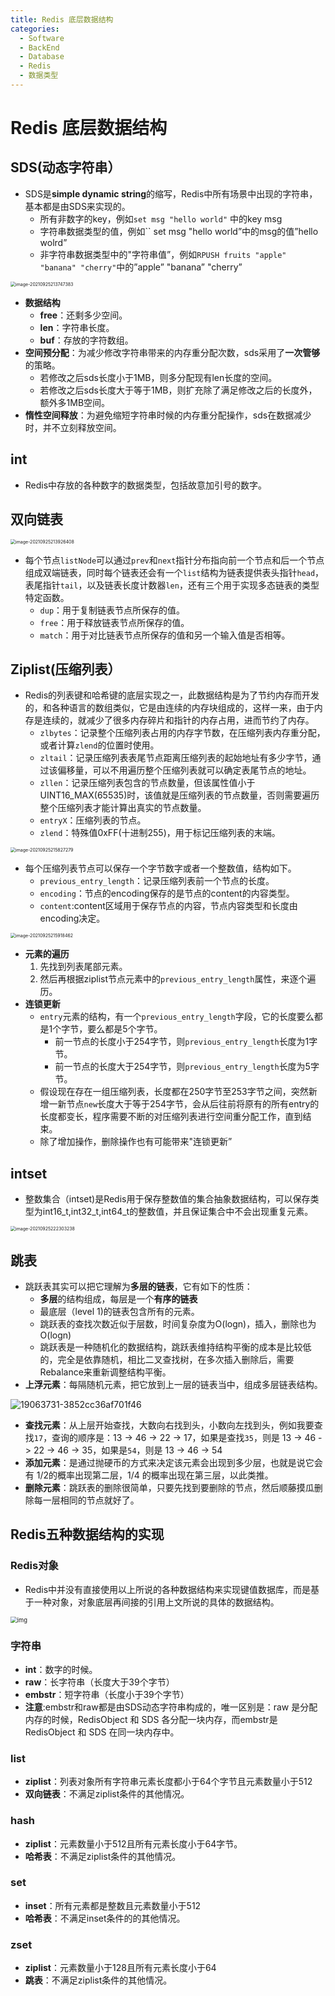```yaml
---
title: Redis 底层数据结构
categories:
  - Software
  - BackEnd
  - Database
  - Redis
  - 数据类型
---
```

# Redis 底层数据结构

## SDS(动态字符串）

- SDS是**simple dynamic string**的缩写，Redis中所有场景中出现的字符串，基本都是由SDS来实现的。
    - 所有非数字的key，例如`set msg "hello world"` 中的key msg
    - 字符串数据类型的值，例如`` set msg "hello world”中的msg的值”hello wolrd”
    - 非字符串数据类型中的"字符串值”，例如`RPUSH fruits "apple" "banana" "cherry"`中的”apple” "banana” "cherry”

<img src="https://raw.githubusercontent.com/LuShan123888/Files/main/Pictures/2021-09-25-image-20210925213747383.png" alt="image-20210925213747383" style="zoom:50%;" />

- **数据结构**
    - **free**：还剩多少空间。
    - **len**：字符串长度。
    - **buf**：存放的字符数组。
- **空间预分配**：为减少修改字符串带来的内存重分配次数，sds采用了**一次管够**的策略。
    - 若修改之后sds长度小于1MB，则多分配现有len长度的空间。
    - 若修改之后sds长度大于等于1MB，则扩充除了满足修改之后的长度外，额外多1MB空间。
-  **惰性空间释放**：为避免缩短字符串时候的内存重分配操作，sds在数据减少时，并不立刻释放空间。

## int

- Redis中存放的各种数字的数据类型，包括故意加引号的数字。

## 双向链表

<img src="https://raw.githubusercontent.com/LuShan123888/Files/main/Pictures/2021-09-25-image-20210925213926408.png" alt="image-20210925213926408" style="zoom:50%;" />

- 每个节点`listNode`可以通过`prev`和`next`指针分布指向前一个节点和后一个节点组成双端链表，同时每个链表还会有一个`list`结构为链表提供表头指针`head`，表尾指针`tail`，以及链表长度计数器`len`，还有三个用于实现多态链表的类型特定函数。
    - `dup`：用于复制链表节点所保存的值。
    - `free`：用于释放链表节点所保存的值。
    - `match`：用于对比链表节点所保存的值和另一个输入值是否相等。

## Ziplist(压缩列表）

- Redis的列表键和哈希键的底层实现之一，此数据结构是为了节约内存而开发的，和各种语言的数组类似，它是由连续的内存块组成的，这样一来，由于内存是连续的，就减少了很多内存碎片和指针的内存占用，进而节约了内存。
    - `zlbytes`：记录整个压缩列表占用的内存字节数，在压缩列表内存重分配，或者计算`zlend`的位置时使用。
    - `zltail`：记录压缩列表表尾节点距离压缩列表的起始地址有多少字节，通过该偏移量，可以不用遍历整个压缩列表就可以确定表尾节点的地址。
    - `zllen`：记录压缩列表包含的节点数量，但该属性值小于UINT16_MAX(65535)时，该值就是压缩列表的节点数量，否则需要遍历整个压缩列表才能计算出真实的节点数量。
    - `entryX`：压缩列表的节点。
    - `zlend`：特殊值0xFF(十进制255)，用于标记压缩列表的末端。

<img src="https://raw.githubusercontent.com/LuShan123888/Files/main/Pictures/2021-09-25-image-20210925215827279.png" alt="image-20210925215827279" style="zoom:50%;" />

- 每个压缩列表节点可以保存一个字节数字或者一个整数值，结构如下。
    - `previous_entry_length`：记录压缩列表前一个节点的长度。
    - `encoding`：节点的encoding保存的是节点的content的内容类型。
    - `content`:content区域用于保存节点的内容，节点内容类型和长度由encoding决定。

<img src="https://raw.githubusercontent.com/LuShan123888/Files/main/Pictures/2021-09-25-image-20210925215918462.png" alt="image-20210925215918462" style="zoom:50%;" />

- **元素的遍历**
    1. 先找到列表尾部元素。
    2. 然后再根据ziplist节点元素中的`previous_entry_length`属性，来逐个遍历。
- **连锁更新**
    - `entry`元素的结构，有一个`previous_entry_length`字段，它的长度要么都是1个字节，要么都是5个字节。
        - 前一节点的长度小于254字节，则`previous_entry_length`长度为1字节。
        - 前一节点的长度大于254字节，则`previous_entry_length`长度为5字节。
    - 假设现在存在一组压缩列表，长度都在250字节至253字节之间，突然新增一新节点`new`长度大于等于254字节，会从后往前将原有的所有entry的长度都变长，程序需要不断的对压缩列表进行空间重分配工作，直到结束。
    - 除了增加操作，删除操作也有可能带来"连锁更新”

## intset

- 整数集合（intset)是Redis用于保存整数值的集合抽象数据结构，可以保存类型为int16_t,int32_t,int64_t的整数值，并且保证集合中不会出现重复元素。

<img src="https://raw.githubusercontent.com/LuShan123888/Files/main/Pictures/2021-09-25-image-20210925222303238.png" alt="image-20210925222303238" style="zoom:50%;" />

## 跳表

- 跳跃表其实可以把它理解为**多层的链表**，它有如下的性质：
    - **多层**的结构组成，每层是一个**有序的链表**
    - 最底层（level 1)的链表包含所有的元素。
    - 跳跃表的查找次数近似于层数，时间复杂度为O(logn)，插入，删除也为 O(logn)
    - 跳跃表是一种随机化的数据结构，跳跃表维持结构平衡的成本是比较低的，完全是依靠随机，相比二叉查找树，在多次插入删除后，需要Rebalance来重新调整结构平衡。
- **上浮元素**：每隔随机元素，把它放到上一层的链表当中，组成多层链表结构。

![19063731-3852cc36af701f46](https://raw.githubusercontent.com/LuShan123888/Files/main/Pictures/19063731-3852cc36af701f46.jpeg)

- **查找元素**：从上层开始查找，大数向右找到头，小数向左找到头，例如我要查找`17`，查询的顺序是：13 -> 46  -> 22 -> 17，如果是查找`35`，则是 13 -> 46 -> 22 -> 46 -> 35，如果是`54`，则是 13 -> 46 -> 54
- **添加元素**：是通过抛硬币的方式来决定该元素会出现到多少层，也就是说它会有 1/2的概率出现第二层，1/4 的概率出现在第三层，以此类推。
- **删除元素**：跳跃表的删除很简单，只要先找到要删除的节点，然后顺藤摸瓜删除每一层相同的节点就好了。

## Redis五种数据结构的实现

### Redis对象

- Redis中并没有直接使用以上所说的各种数据结构来实现键值数据库，而是基于一种对象，对象底层再间接的引用上文所说的具体的数据结构。

<img src="https://raw.githubusercontent.com/LuShan123888/Files/main/Pictures/2021-09-25-object_ptr.png" alt="img" style="zoom: 67%;" />

### 字符串

- **int**：数字的时候。
- **raw**：长字符串（长度大于39个字节）
- **embstr**：短字符串（长度小于39个字节）
- **注意**:embstr和raw都是由SDS动态字符串构成的，唯一区别是：raw 是分配内存的时候，RedisObject 和 SDS 各分配一块内存，而embstr是 RedisObject 和 SDS 在同一块内存中。

### list

- **ziplist**：列表对象所有字符串元素长度都小于64个字节且元素数量小于512
- **双向链表**：不满足ziplist条件的其他情况。

### hash

- **ziplist**：元素数量小于512且所有元素长度小于64字节。
- **哈希表**：不满足ziplist条件的其他情况。

### set

- **inset**：所有元素都是整数且元素数量小于512
- **哈希表**：不满足inset条件的的其他情况。

### zset

- **ziplist**：元素数量小于128且所有元素长度小于64
- **跳表**：不满足ziplist条件的其他情况。